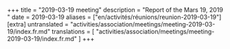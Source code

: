 +++
title = "2019-03-19 meeting"
description = "Report of the Mars 19, 2019 "
date = 2019-03-19
aliases = ["en/activités/réunions/reunion-2019-03-19"]
[extra]
untranslated = "activities/association/meetings/meeting-2019-03-19/index.fr.md"
translations = [
    "activities/association/meetings/meeting-2019-03-19/index.fr.md"
]
+++
